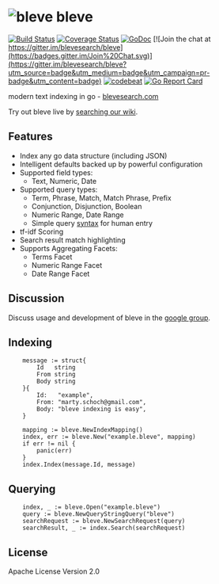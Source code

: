 # ![bleve](docs/bleve.png) bleve

[![Build Status](https://travis-ci.org/blevesearch/bleve.svg?branch=master)](https://travis-ci.org/blevesearch/bleve) [![Coverage Status](https://coveralls.io/repos/blevesearch/bleve/badge.png?branch=master)](https://coveralls.io/r/blevesearch/bleve?branch=master) [![GoDoc](https://godoc.org/github.com/blevesearch/bleve?status.svg)](https://godoc.org/github.com/blevesearch/bleve)
[![Join the chat at https://gitter.im/blevesearch/bleve](https://badges.gitter.im/Join%20Chat.svg)](https://gitter.im/blevesearch/bleve?utm_source=badge&utm_medium=badge&utm_campaign=pr-badge&utm_content=badge)
[![codebeat](https://codebeat.co/badges/38a7cbc9-9cf5-41c0-a315-0746178230f4)](https://codebeat.co/projects/github-com-blevesearch-bleve)
[![Go Report Card](https://goreportcard.com/badge/blevesearch/bleve)](https://goreportcard.com/report/blevesearch/bleve)

modern text indexing in go - [blevesearch.com](http://www.blevesearch.com/)

Try out bleve live by [searching our wiki](http://wikisearch.blevesearch.com/search/).

## Features

* Index any go data structure (including JSON)
* Intelligent defaults backed up by powerful configuration
* Supported field types:
    * Text, Numeric, Date
* Supported query types:
    * Term, Phrase, Match, Match Phrase, Prefix
    * Conjunction, Disjunction, Boolean
    * Numeric Range, Date Range
    * Simple query [syntax](http://www.blevesearch.com/docs/Query-String-Query/) for human entry
* tf-idf Scoring
* Search result match highlighting
* Supports Aggregating Facets:
    * Terms Facet
    * Numeric Range Facet
    * Date Range Facet

## Discussion

Discuss usage and development of bleve in the [google group](https://groups.google.com/forum/#!forum/bleve).

## Indexing

		message := struct{
			Id   string
			From string
			Body string
		}{
			Id:   "example",
			From: "marty.schoch@gmail.com",
			Body: "bleve indexing is easy",
		}

		mapping := bleve.NewIndexMapping()
		index, err := bleve.New("example.bleve", mapping)
		if err != nil {
			panic(err)
		}
		index.Index(message.Id, message)

## Querying

		index, _ := bleve.Open("example.bleve")
		query := bleve.NewQueryStringQuery("bleve")
		searchRequest := bleve.NewSearchRequest(query)
		searchResult, _ := index.Search(searchRequest)

## License

Apache License Version 2.0
